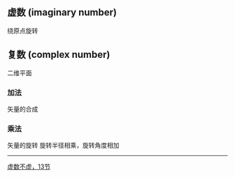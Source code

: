 ## 虚数 (imaginary number) 
绕原点旋转   

## 复数 (complex number)
二维平面   
### 加法
矢量的合成
### 乘法   
矢量的旋转 
旋转半径相乘，旋转角度相加

____
[虚数不虚，13节](https://space.bilibili.com/284151714/channel/detail?cid=76651&ctype=0)
